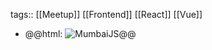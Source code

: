 tags:: [[Meetup]] [[Frontend]] [[React]] [[Vue]]

- @@html: <img src="https://lh4.googleusercontent.com/hUt_6i6wHu4FOCV69WOTg02aDNAeIIPvdYpecd-tt62DnlsvTFg8GRFiiMxkQzZRGHShiLRrLwep_7ruAdc0qws5tESwGB6VB7CMhsbYVgkv81f-haFGzrB6RLE81DSSMQ=w1600" alt="MumbaiJS" class="article-cover" />@@